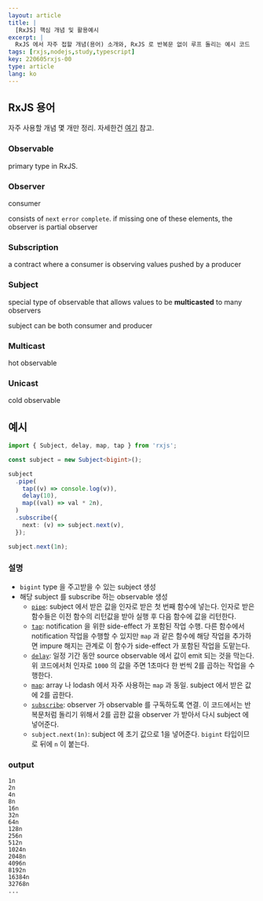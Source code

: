 ```yaml
---
layout: article
title: |
  [RxJS] 핵심 개념 및 활용예시
excerpt: |
  RxJS 에서 자주 접할 개념(용어) 소개와, RxJS 로 반복문 없이 루프 돌리는 예시 코드
tags: [rxjs,nodejs,study,typescript]
key: 220605rxjs-00
type: article
lang: ko
---
```


## RxJS 용어

자주 사용할 개념 몇 개만 정리. 자세한건 [여기](https://rxjs.dev/guide/glossary-and-semantics) 참고.

### Observable

primary type in RxJS.

### Observer

consumer

consists of `next` `error` `complete`. if missing one of these elements, the observer is partial observer

### Subscription

a contract where a consumer is observing values pushed by a producer

### Subject

special type of observable that allows values to be **multicasted** to many observers

subject can be both consumer and producer

### Multicast

hot observable

### Unicast

cold observable

## 예시

```typescript
import { Subject, delay, map, tap } from 'rxjs';

const subject = new Subject<bigint>();

subject
  .pipe(
    tap((v) => console.log(v)),
    delay(10),
    map((val) => val * 2n),
  )
  .subscribe({
    next: (v) => subject.next(v),
  });

subject.next(1n);
```

### 설명

- `bigint` type 을 주고받을 수 있는 subject 생성
- 해당 subject 를 subscribe 하는 observable 생성
  - [`pipe`](https://rxjs.dev/api/index/function/pipe): subject 에서 받은 값을 인자로 받은 첫 번째 함수에 넣는다. 인자로 받은 함수들은 이전 함수의 리턴값을 받아 실행 후 다음 함수에 값을 리턴한다.
  - [`tap`](https://rxjs.dev/api/index/function/tap): notification 을 위한 side-effect 가 포함된 작업 수행. 다른 함수에서 notification 작업을 수행할 수 있지만 `map` 과 같은 함수에 해당 작업을 추가하면 impure 해지는 관계로 이 함수가 side-effect 가 포함된 작업을 도맡는다.
  - [`delay`](https://rxjs.dev/api/index/function/delay): 일정 기간 동안 source observable 에서 값이 emit 되는 것을 막는다. 위 코드에서처 인자로 `1000` 의 값을 주면 1초마다 한 번씩 2를 곱하는 작업을 수행한다.
  - [`map`](https://rxjs.dev/api/index/function/map): array 나 lodash 에서 자주 사용하는 `map` 과 동일. subject 에서 받은 값에 2를 곱한다.
  - [`subscribe`](https://rxjs.dev/guide/observer): observer 가 observable 를 구독하도록 연결. 이 코드에서는 반복문처럼 돌리기 위해서 2를 곱한 값을 observer 가 받아서 다시 subject 에 넣어준다.
  - `subject.next(1n)`: subject 에 초기 값으로 1을 넣어준다. `bigint` 타입이므로 뒤에 `n` 이 붙는다.

### output
```text
1n
2n
4n
8n
16n
32n
64n
128n
256n
512n
1024n
2048n
4096n
8192n
16384n
32768n
...
```

